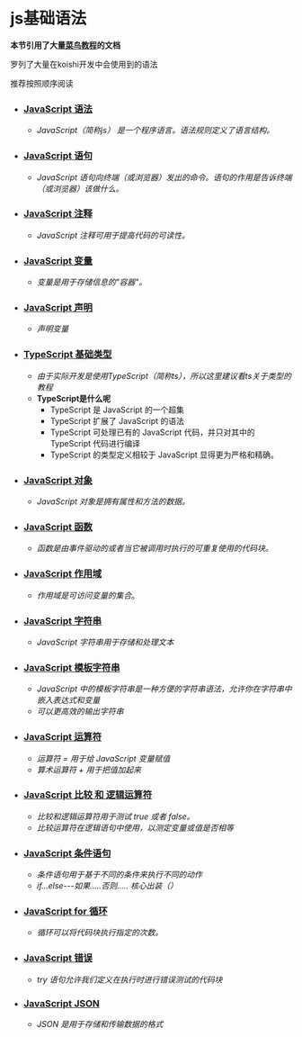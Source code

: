 # js基础语法

**本节引用了大量[菜鸟教程](https://www.runoob.com/js/js-tutorial.html)的文档**

罗列了大量在koishi开发中会使用到的语法

推荐按照顺序阅读

- ### [JavaScript 语法](https://www.runoob.com/js/js-syntax.html)
    - *JavaScript（简称js） 是一个程序语言。语法规则定义了语言结构。*
- ### [JavaScript 语句](https://www.runoob.com/js/js-statements.html)
    - *JavaScript 语句向终端（或浏览器）发出的命令。语句的作用是告诉终端（或浏览器）该做什么。*
- ### [JavaScript 注释](https://www.runoob.com/js/js-statements.html)
    - *JavaScript 注释可用于提高代码的可读性。*

- ### [JavaScript 变量](https://www.runoob.com/js/js-variables.html)
    - *变量是用于存储信息的"容器"。*
  
- ### [JavaScript 声明](https://www.runoob.com/js/js-let-const.html)
    - *声明变量*
 
- ### [TypeScript 基础类型](https://www.runoob.com/typescript/ts-type.html)
    - *由于实际开发是使用TypeScript（简称ts），所以这里建议看ts关于类型的教程*
    - **TypeScript是什么呢**
        -  TypeScript 是 JavaScript 的一个超集
        -  TypeScript 扩展了 JavaScript 的语法
        -  TypeScript 可处理已有的 JavaScript 代码，并只对其中的 TypeScript 代码进行编译
        -  TypeScript 的类型定义相较于 JavaScript 显得更为严格和精确。

- ### [JavaScript 对象](https://www.runoob.com/js/js-obj-intro.html)
    - *JavaScript 对象是拥有属性和方法的数据。*
    
- ### [JavaScript 函数](https://www.runoob.com/js/js-functions.html)
    - *函数是由事件驱动的或者当它被调用时执行的可重复使用的代码块。*
  
- ### [JavaScript 作用域](https://www.runoob.com/js/js-scope.html)
    - *作用域是可访问变量的集合*。

- ### [JavaScript 字符串](https://www.runoob.com/js/js-strings.html)
    - *JavaScript 字符串用于存储和处理文本*

- ### [JavaScript 模板字符串](https://www.runoob.com/js/js-string-templates.html)
    - *JavaScript 中的模板字符串是一种方便的字符串语法，允许你在字符串中嵌入表达式和变量*
    - *可以更高效的输出字符串*
 - ### [JavaScript 运算符](https://www.runoob.com/js/js-operators.html)
    - *运算符 = 用于给 JavaScript 变量赋值*
    - *算术运算符 + 用于把值加起来*
       
 - ### [JavaScript 比较 和 逻辑运算符](https://www.runoob.com/js/js-comparisons.html)
    - *比较和逻辑运算符用于测试 true 或者 false。*
    - *比较运算符在逻辑语句中使用，以测定变量或值是否相等*
       

- ### [JavaScript 条件语句](https://www.runoob.com/js/js-if-else.html)
    - *条件语句用于基于不同的条件来执行不同的动作*
    - *if...else---如果.....否则.....  核心出装（）*
    
- ### [JavaScript for 循环](https://www.runoob.com/js/js-loop-for.html)
    - *循环可以将代码块执行指定的次数。*

- ### [JavaScript 错误](https://www.runoob.com/js/js-errors.html)
    - *try 语句允许我们定义在执行时进行错误测试的代码块*
  
- ### [JavaScript JSON](https://www.runoob.com/js/js-json.html)
    - *JSON 是用于存储和传输数据的格式*
  




